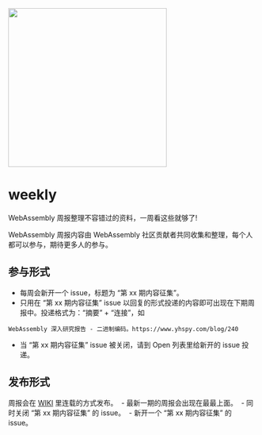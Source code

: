 <img src="https://user-images.githubusercontent.com/799578/27982542-5957bcba-63d6-11e7-93a6-2e71b30e87a5.png" width="320"/>

# weekly
WebAssembly 周报整理不容错过的资料，一周看这些就够了!

WebAssembly 周报内容由 WebAssembly 社区贡献者共同收集和整理，每个人都可以参与，期待更多人的参与。

## 参与形式

 - 每周会新开一个 issue，标题为 “第 xx 期内容征集”。
 - 只用在 “第 xx 期内容征集” issue 以回复的形式投递的内容即可出现在下期周报中。投递格式为：“摘要” + “连接”，如
 ```
 WebAssembly 深入研究报告 - 二进制编码。https://www.yhspy.com/blog/240
 ```
 - 当 “第 xx 期内容征集” issue 被关闭，请到 Open 列表里给新开的 issue 投递。
 
 ## 发布形式
 
 周报会在 [WIKI](https://github.com/WebAssembly-cn/weekly/wiki) 里连载的方式发布。
  - 最新一期的周报会出现在最最上面。
  - 同时关闭 “第 xx 期内容征集” 的 issue。
  - 新开一个 “第 xx 期内容征集” 的 issue。
